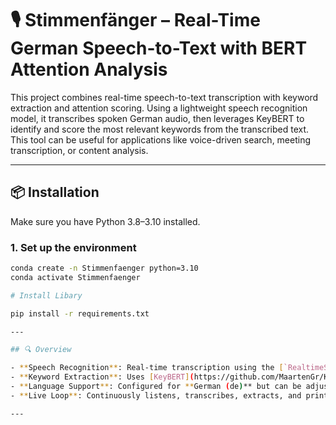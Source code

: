 # 🎙️ Stimmenfänger – Real-Time German Speech-to-Text with BERT Attention Analysis

This project combines real-time speech-to-text transcription with keyword extraction and attention scoring. Using a lightweight speech recognition model, it transcribes spoken German audio, then leverages KeyBERT to identify and score the most relevant keywords from the transcribed text. This tool can be useful for applications like voice-driven search, meeting transcription, or content analysis.

---

## 📦 Installation

Make sure you have Python 3.8–3.10 installed.

### 1. Set up the environment

```bash
conda create -n Stimmenfaenger python=3.10
conda activate Stimmenfaenger

# Install Libary

pip install -r requirements.txt

---

## 🔍 Overview

- **Speech Recognition**: Real-time transcription using the [`RealtimeSTT`](https://github.com/Uberi/speech_recognition) interface.
- **Keyword Extraction**: Uses [KeyBERT](https://github.com/MaartenGr/KeyBERT) with the `sentence-transformers/LaBSE` model to score and extract keywords from the transcribed speech.
- **Language Support**: Configured for **German (de)** but can be adjusted.
- **Live Loop**: Continuously listens, transcribes, extracts, and prints keywords until interrupted.

---



